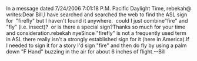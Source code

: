 In a message dated 7/24/2006 7:01:18 P.M. Pacific Daylight Time, rebekah@ 
		writes:Dear Bill,I have searched and searched the web to find the ASL sign for  "firefly" 
		but I haven't found it anywhere.  could I just combine"fire" and "fly" (i.e. insect)?  or is there a special sign?Thanks so much for your time and consideration.rebekah nyeSince "firefly" is not a frequently used term in ASL there really isn't a 
	strongly established sign for it (here in America).If I needed to sign it for a story I'd sign "fire" and then do fly by using a 
	palm down "F Hand" buzzing in the air for about 6 inches of flight.--Bill